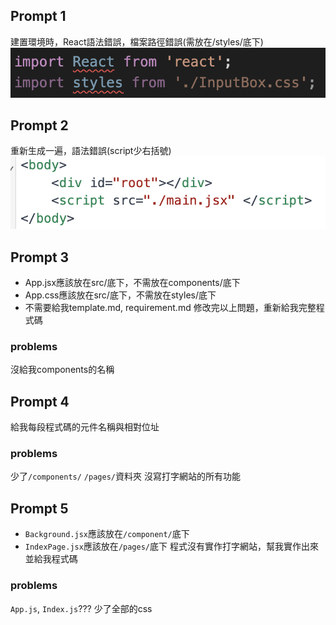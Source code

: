 ## Prompt 1
建置環境時，React語法錯誤，檔案路徑錯誤(需放在/styles/底下)
![alt text](image.png)

## Prompt 2
重新生成一遍，語法錯誤(script少右括號)
![alt text](image-1.png)

## Prompt 3
- App.jsx應該放在src/底下，不需放在components/底下
- App.css應該放在src/底下，不需放在styles/底下
- 不需要給我template.md, requirement.md
修改完以上問題，重新給我完整程式碼

### problems
沒給我components的名稱

## Prompt 4
給我每段程式碼的元件名稱與相對位址

### problems
少了`/components/` `/pages/`資料夾
沒寫打字網站的所有功能

## Prompt 5
- `Background.jsx`應該放在`/component/`底下
- `IndexPage.jsx`應該放在`/pages/`底下
程式沒有實作打字網站，幫我實作出來並給我程式碼

### problems
`App.js`, `Index.js`???
少了全部的css
